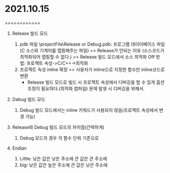 # 2021.10.15
============
1. Release 빌드 모드
    1) pdb 파일
        \projectFile\Release or Debug\.pdb: 프로그램 데이터베이스 파일(C 소스와 기계어를 맵핑해주는 파일)
        => Release가 안되는 이유 (소스코드가 최적화되어 맵핑할 수 없다.)
        => Release 빌드 모드에서 소스 최적화 Off 방법: 프로젝트 속성->C/C++->최적화
    2) 프로젝트 속성 inline 확장
        => 사용자가 inline으로 지정한 함수만  inline코드로 변환
        * Release 빌드 모드로 빌드 시 프로젝트 속성에서 디버깅을 할 수 있게 옵션 조정이 필요하다.(최적화 컴파일) 문제 발생 시 디버깅을 위해서.

2. Debug 빌드 모드
    1) Debug 빌드 모드에서는 inline 키워드가 사용되지 않음(프로젝트 속성에서 변경 가능)

3. Release와 Debug 빌드 모드의 차이점(간략하게)
    1) Debug 모드의 경우 각 함수 단위 기준으로

4. Endian
    1) Little: 낮은 값은 낮은 주소에 큰 값은 큰 주소에
    2) big: 낮은 값은 높은 주소에 큰 값은 낮은 주소에
